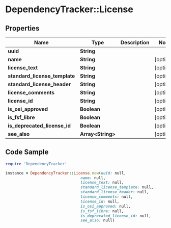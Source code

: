 # DependencyTracker::License

## Properties

Name | Type | Description | Notes
------------ | ------------- | ------------- | -------------
**uuid** | **String** |  | 
**name** | **String** |  | [optional] 
**license_text** | **String** |  | [optional] 
**standard_license_template** | **String** |  | [optional] 
**standard_license_header** | **String** |  | [optional] 
**license_comments** | **String** |  | [optional] 
**license_id** | **String** |  | [optional] 
**is_osi_approved** | **Boolean** |  | [optional] 
**is_fsf_libre** | **Boolean** |  | [optional] 
**is_deprecated_license_id** | **Boolean** |  | [optional] 
**see_also** | **Array&lt;String&gt;** |  | [optional] 

## Code Sample

```ruby
require 'DependencyTracker'

instance = DependencyTracker::License.new(uuid: null,
                                 name: null,
                                 license_text: null,
                                 standard_license_template: null,
                                 standard_license_header: null,
                                 license_comments: null,
                                 license_id: null,
                                 is_osi_approved: null,
                                 is_fsf_libre: null,
                                 is_deprecated_license_id: null,
                                 see_also: null)
```


